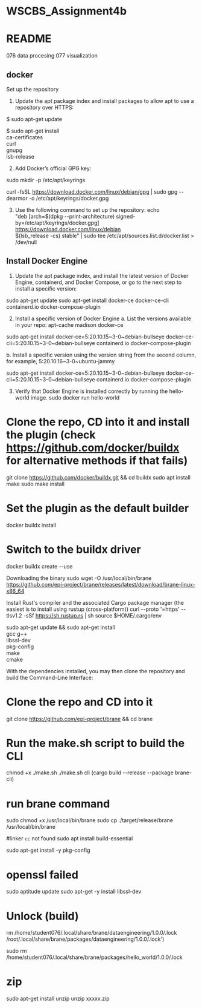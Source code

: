# WSCBS_Assignment4b

README
=======
076 data procesing
077 visualization

docker
------------
Set up the repository
1. Update the apt package index and install packages to allow apt to use a repository over HTTPS:

  $ sudo apt-get update
 
    
 $ sudo apt-get install \
    ca-certificates \
    curl \
    gnupg \
    lsb-release
    
 2. Add Docker’s official GPG key:

 sudo mkdir -p /etc/apt/keyrings
 
 curl -fsSL https://download.docker.com/linux/debian/gpg | sudo gpg --dearmor -o /etc/apt/keyrings/docker.gpg


3. Use the following command to set up the repository:
 echo \
  "deb [arch=$(dpkg --print-architecture) signed-by=/etc/apt/keyrings/docker.gpg] https://download.docker.com/linux/debian \
  $(lsb_release -cs) stable" | sudo tee /etc/apt/sources.list.d/docker.list > /dev/null
  
Install Docker Engine
------------
1. Update the apt package index, and install the latest version of Docker Engine, containerd, and Docker Compose, or go to the next step to install a specific version:

  sudo apt-get update
sudo apt-get install docker-ce docker-ce-cli containerd.io docker-compose-plugin

2. Install a specific version of Docker Engine
a. List the versions available in your repo:
  apt-cache madison docker-ce
  
sudo apt-get install docker-ce=5:20.10.15~3-0~debian-bullseye docker-ce-cli=5:20.10.15~3-0~debian-bullseye containerd.io docker-compose-plugin

b. Install a specific version using the version string from the second column, for example, 5:20.10.16~3-0~ubuntu-jammy

sudo apt-get install docker-ce=5:20.10.15~3-0~debian-bullseye docker-ce-cli=5:20.10.15~3-0~debian-bullseye containerd.io docker-compose-plugin

3. Verify that Docker Engine is installed correctly by running the hello-world image.
sudo docker run hello-world

# Clone the repo, CD into it and install the plugin (check https://github.com/docker/buildx for alternative methods if that fails)
git clone https://github.com/docker/buildx.git && cd buildx
sudo apt install make
sudo make install

# Set the plugin as the default builder
docker buildx install

# Switch to the buildx driver
docker buildx create --use

Downloading the binary
sudo wget -O /usr/local/bin/brane https://github.com/epi-project/brane/releases/latest/download/brane-linux-x86_64

Install Rust's compiler and the associated Cargo package manager (the easiest is to install using rustup (cross-platform))
curl --proto '=https' --tlsv1.2 -sSf https://sh.rustup.rs | sh
source $HOME/.cargo/env

sudo apt-get update && sudo apt-get install \
    gcc g++ \
    libssl-dev \
    pkg-config \
    make \
    cmake
    
With the dependencies installed, you may then clone the repository and build the Command-Line Interface:
# Clone the repo and CD into it
git clone https://github.com/epi-project/brane && cd brane

# Run the make.sh script to build the CLI
chmod +x ./make.sh
./make.sh cli (cargo build --release --package brane-cli)

# run brane command 
sudo chmod +x /usr/local/bin/brane
sudo cp ./target/release/brane /usr/local/bin/brane

#linker `cc` not found
sudo apt install build-essential

sudo apt-get install -y pkg-config

# openssl failed 
sudo aptitude update
sudo apt-get -y install libssl-dev

# Unlock (build)
rm /home/student076/.local/share/brane/dataengineering/1.0.0/.lock
/root/.local/share/brane/packages/dataengineering/1.0.0/.lock')

sudo rm /home/student076/.local/share/brane/packages/hello_world/1.0.0/.lock

# zip
sudo apt-get install unzip
unzip    xxxxx.zip
